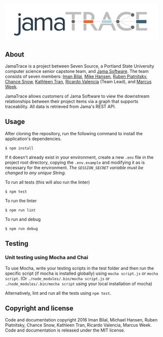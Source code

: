 ![Alt text](/public/img/logo.png)

## About

JamaTrace is a project between Seven Source, a Portland State University computer science senior capstone team, and
[Jama Software](https://github.com/JamaSoftware). The team consists of seven members:
[Iman Bilal](https://github.com/ibilal), [Mike Hansen](https://github.com/HansenML),
[Ruben Piatnitsky](https://github.com/ruv-prog-so), [Chance Snow](https://github.com/chances),
[Kathleen Tran](https://github.com/kathtran), [Ricardo Valencia](https://github.com/RickyV33) (Team Lead), and
[Marcus Week](https://github.com/Marc-Week).

JamaTrace allows customers of Jama Software to view the downstream relationships between their project items via a
graph that supports traceability. All data is retrieved from Jama's REST API.

## Usage

After cloning the repository, run the following command to install the application's dependencies.
```
$ npm install
```

If it doesn't already exist in your environment, create a new `.env` file in the project root directory, copying the
`.env.example` and modifying it as is necessary for the environment. *The `SESSION_SECRET` variable must be changed to
any unique String.*

To run all tests (this will also run the linter)
```
$ npm test
```

To run the linter
```
$ npm run lint
```

To run and debug
```
$ npm run debug
```

## Testing

### Unit testing using Mocha and Chai

To use Mocha, write your testing scripts in the test folder and then run the
specific script (if mocha is installed globally) using `mocha script.js` or
`mocha script`. (Or `./node_modules/.bin/mocha script.js` or
`./node_modules/.bin/mocha script` using your local installation of mocha)

Alternatively, lint and run all the tests using `npm test`.

## Copyright and license

Code and documentation copyright 2016 Iman Bilal, Michael Hansen, Ruben Piatnitsky, Chance Snow,
Kathleen Tran, Ricardo Valencia, Marcus Week. Code and documentation is released under the MIT license.
